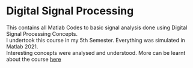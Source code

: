 # Digital Signal Processing
This contains all Matlab Codes to basic signal analysis done using Digital Signal Processing Concepts. <br>
I undertook this course in my 5th Semester. Everything was simulated in Matlab 2021. <br>Interesting concepts were analysed and understood.
More can be learnt about the course [here](https://bmsce.ac.in/Syllabus/EE/UG/UG%20Syllabus%202019-23(for%202019%20&%202020%20Admitted%20Students).pdf)
